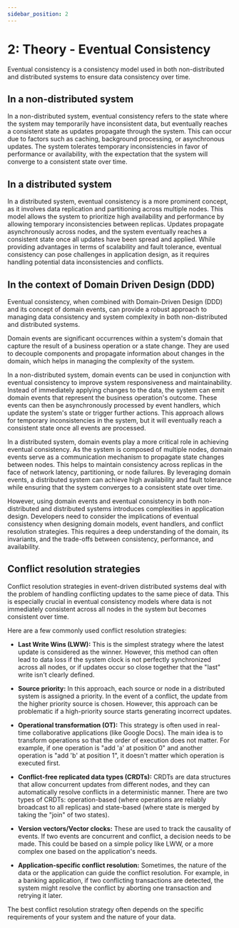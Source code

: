 ```yaml
---
sidebar_position: 2
---
```


# 2: Theory - Eventual Consistency

Eventual consistency is a consistency model used in both non-distributed and distributed systems to ensure data
consistency over time.

## In a non-distributed system

In a non-distributed system, eventual consistency refers to the state where the system may temporarily have inconsistent
data, but eventually reaches a consistent state as updates propagate through the system. This can occur due to factors
such as caching, background processing, or asynchronous updates. The system tolerates temporary inconsistencies in favor
of performance or availability, with the expectation that the system will converge to a consistent state over time.

## In a distributed system

In a distributed system, eventual consistency is a more prominent concept, as it involves data replication and
partitioning across multiple nodes. This model allows the system to prioritize high availability and performance
by allowing temporary inconsistencies between replicas. Updates propagate asynchronously across nodes, and the system
eventually reaches a consistent state once all updates have been spread and applied. While providing advantages
in terms of scalability and fault tolerance, eventual consistency can pose challenges in application design, as it
requires handling potential data inconsistencies and conflicts.

## In the context of Domain Driven Design (DDD)

Eventual consistency, when combined with Domain-Driven Design (DDD) and its concept of domain events, can provide a
robust approach to managing data consistency and system complexity in both non-distributed and distributed systems.

Domain events are significant occurrences within a system's domain that capture the result of a business operation or a
state change. They are used to decouple components and propagate information about changes in the domain, which helps
in managing the complexity of the system.

In a non-distributed system, domain events can be used in conjunction with eventual consistency to improve system
responsiveness and maintainability. Instead of immediately applying changes to the data, the system can emit domain
events that represent the business operation's outcome. These events can then be asynchronously processed by event
handlers, which update the system's state or trigger further actions. This approach allows for temporary inconsistencies
in the system, but it will eventually reach a consistent state once all events are processed.

In a distributed system, domain events play a more critical role in achieving eventual consistency. As the system is
composed of multiple nodes, domain events serve as a communication mechanism to propagate state changes between nodes.
This helps to maintain consistency across replicas in the face of network latency, partitioning, or node failures.
By leveraging domain events, a distributed system can achieve high availability and fault tolerance while ensuring that
the system converges to a consistent state over time.

However, using domain events and eventual consistency in both non-distributed and distributed systems introduces
complexities in application design. Developers need to consider the implications of eventual consistency when designing
domain models, event handlers, and conflict resolution strategies. This requires a deep understanding of the domain, its
invariants, and the trade-offs between consistency, performance, and availability.

## Conflict resolution strategies

Conflict resolution strategies in event-driven distributed systems deal with the problem of handling conflicting updates
to the same piece of data. This is especially crucial in eventual consistency models where data is not immediately
consistent across all nodes in the system but becomes consistent over time.

Here are a few commonly used conflict resolution strategies:

- **Last Write Wins (LWW):** This is the simplest strategy where the latest update is considered as the winner. However,
  this method can often lead to data loss if the system clock is not perfectly synchronized across all nodes, or if
  updates occur so close together that the "last" write isn't clearly defined.

- **Source priority:** In this approach, each source or node in a distributed system is assigned a priority. In the
  event of a conflict, the update from the higher priority source is chosen. However, this approach can be problematic
  if a high-priority source starts generating incorrect updates.

- **Operational transformation (OT):** This strategy is often used in real-time collaborative applications (like Google
  Docs). The main idea is to transform operations so that the order of execution does not matter. For example, if one
  operation is "add 'a' at position 0" and another operation is "add 'b' at position 1", it doesn't matter which 
  operation is executed first.

- **Conflict-free replicated data types (CRDTs):** CRDTs are data structures that allow concurrent updates from
  different
  nodes, and they can automatically resolve conflicts in a deterministic manner. There are two types of CRDTs:
  operation-based (where operations are reliably broadcast to all replicas) and state-based (where state is merged by
  taking the "join" of two states).

- **Version vectors/Vector clocks:** These are used to track the causality of events. If two events are concurrent and
  conflict, a decision needs to be made. This could be based on a simple policy like LWW, or a more complex one based on
  the application's needs.

- **Application-specific conflict resolution:** Sometimes, the nature of the data or the application can guide the
  conflict
  resolution. For example, in a banking application, if two conflicting transactions are detected, the system might
  resolve the conflict by aborting one transaction and retrying it later.

The best conflict resolution strategy often depends on the specific requirements of your system and the nature of your
data.





